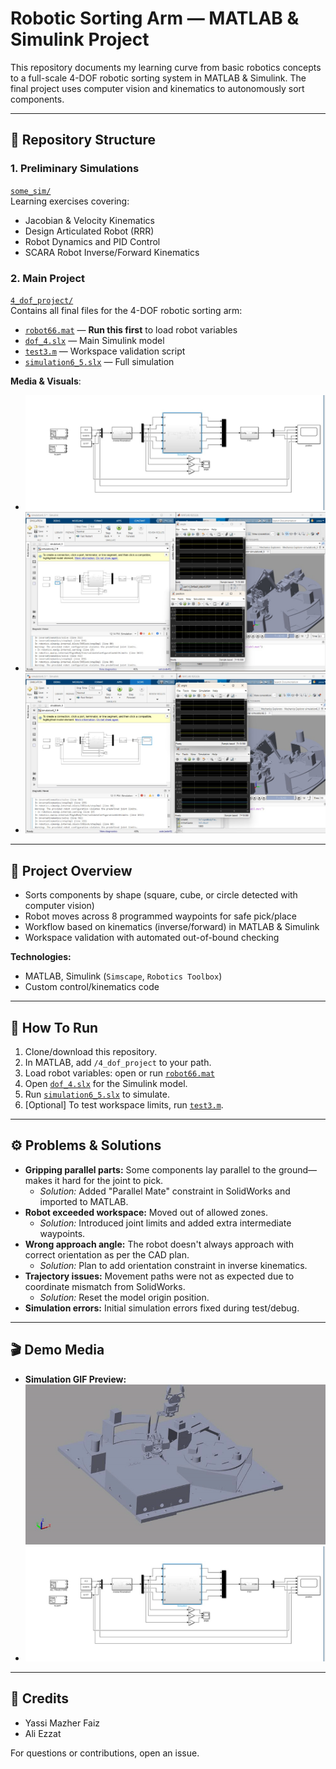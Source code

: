 # Robotic Sorting Arm — MATLAB & Simulink Project

This repository documents my learning curve from basic robotics concepts to a full-scale 4-DOF robotic sorting system in MATLAB & Simulink. The final project uses computer vision and kinematics to autonomously sort components.

---

## 📁 Repository Structure

### 1. Preliminary Simulations  
[`some_sim/`](https://github.com/yassa404/Robotics_MATLAB/tree/main/some_sim)  
Learning exercises covering:
- Jacobian & Velocity Kinematics
- Design Articulated Robot (RRR)
- Robot Dynamics and PID Control
- SCARA Robot Inverse/Forward Kinematics

### 2. Main Project  
[`4_dof_project/`](https://github.com/yassa404/Robotics_MATLAB/tree/main/4_dof_project)  
Contains all final files for the 4-DOF robotic sorting arm:

- [`robot66.mat`](https://github.com/yassa404/Robotics_MATLAB/blob/main/4_dof_project/robot66.mat) — **Run this first** to load robot variables  
- [`dof_4.slx`](https://github.com/yassa404/Robotics_MATLAB/blob/main/4_dof_project/dof_4.slx) — Main Simulink model  
- [`test3.m`](https://github.com/yassa404/Robotics_MATLAB/blob/main/4_dof_project/test3.m) — Workspace validation script  
- [`simulation6_5.slx`](https://github.com/yassa404/Robotics_MATLAB/blob/main/4_dof_project/simulation6_5.slx) — Full simulation

**Media & Visuals**:
- ![Simulink Model](https://github.com/yassa404/Robotics_MATLAB/blob/main/4_dof_project/folward%20and%20inverse%20simulink.jpg)
- ![Position 4](https://github.com/yassa404/Robotics_MATLAB/blob/main/4_dof_project/position4.jpg)
- ![Position 3](https://github.com/yassa404/Robotics_MATLAB/blob/main/4_dof_project/position3.jpg)

---

## 📝 Project Overview

- Sorts components by shape (square, cube, or circle detected with computer vision)
- Robot moves across 8 programmed waypoints for safe pick/place
- Workflow based on kinematics (inverse/forward) in MATLAB & Simulink
- Workspace validation with automated out-of-bound checking

**Technologies:**
- MATLAB, Simulink (`Simscape`, `Robotics Toolbox`)
- Custom control/kinematics code

---

## 🚀 How To Run

1. Clone/download this repository.
2. In MATLAB, add `/4_dof_project` to your path.
3. Load robot variables: open or run [`robot66.mat`](https://github.com/yassa404/Robotics_MATLAB/blob/main/4_dof_project/robot66.mat)
4. Open [`dof_4.slx`](https://github.com/yassa404/Robotics_MATLAB/blob/main/4_dof_project/dof_4.slx) for the Simulink model.
5. Run [`simulation6_5.slx`](https://github.com/yassa404/Robotics_MATLAB/blob/main/4_dof_project/simulation6_5.slx) to simulate.
6. [Optional] To test workspace limits, run [`test3.m`](https://github.com/yassa404/Robotics_MATLAB/blob/main/4_dof_project/test3.m).

---

## ⚙️ Problems & Solutions

- **Gripping parallel parts:** Some components lay parallel to the ground—makes it hard for the joint to pick.
  - _Solution:_ Added "Parallel Mate" constraint in SolidWorks and imported to MATLAB.
- **Robot exceeded workspace:** Moved out of allowed zones.
  - _Solution:_ Introduced joint limits and added extra intermediate waypoints.
- **Wrong approach angle:** The robot doesn't always approach with correct orientation as per the CAD plan.
  - _Solution:_ Plan to add orientation constraint in inverse kinematics.
- **Trajectory issues:** Movement paths were not as expected due to coordinate mismatch from SolidWorks.
  - _Solution:_ Reset the model origin position.
- **Simulation errors:** Initial simulation errors fixed during test/debug.

---

## 🎬 Demo Media

- **Simulation GIF Preview:**  
  ![Simulation GIF](https://github.com/yassa404/Robotics_MATLAB/blob/main/4_dof_project/ezgif-69076268808e4d.gif)
- ![Simulink Model](https://github.com/yassa404/Robotics_MATLAB/blob/main/4_dof_project/folward%20and%20inverse%20simulink.jpg)


---

## 👤 Credits

- Yassi Mazher Faiz
- Ali Ezzat

For questions or contributions, open an issue.
